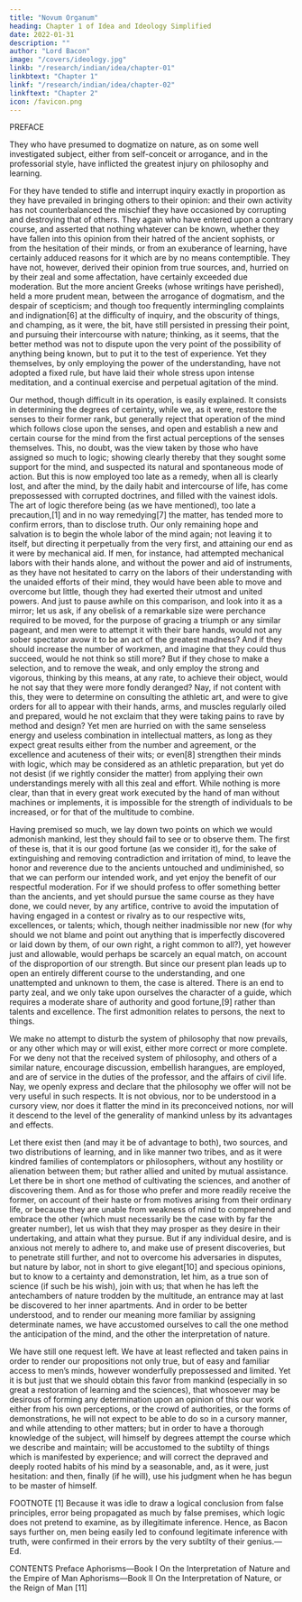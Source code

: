 ```yaml
---
title: "Novum Organum"
heading: Chapter 1 of Idea and Ideology Simplified
date: 2022-01-31
description: ""
author: "Lord Bacon"
image: "/covers/ideology.jpg"
linkb: "/research/indian/idea/chapter-01"
linkbtext: "Chapter 1"
linkf: "/research/indian/idea/chapter-02"
linkftext: "Chapter 2"
icon: /favicon.png
---
```



<!-- EDITED BY JOSEPH DEVEY, M.A. -->


<!-- TRUE SUGGESTIONS FOR THE INTERPRETATION OF NATURE -->

PREFACE

They who have presumed to dogmatize on nature, as on some well investigated subject, either from self-conceit or arrogance, and in the professorial style, have inflicted the greatest injury on philosophy and learning. 

For they have tended to stifle and interrupt inquiry exactly in proportion as they have prevailed in bringing others to their opinion: and their own activity has not counterbalanced the mischief they have occasioned by corrupting and destroying that of others. They again who have entered upon a contrary course, and asserted that nothing whatever can be known, whether they have fallen into this opinion from their hatred of the ancient sophists, or from the hesitation of their minds, or from an exuberance of learning, have certainly adduced reasons for it which are by no means contemptible. They have not, however, derived their opinion from true sources, and, hurried on by their zeal and some affectation, have certainly exceeded due moderation. But the more ancient Greeks (whose writings have perished), held a more prudent mean, between the arrogance of dogmatism, and the despair of scepticism; and though too frequently intermingling complaints and indignation[6] at the difficulty of inquiry, and the obscurity of things, and champing, as it were, the bit, have still persisted in pressing their point, and pursuing their intercourse with nature; thinking, as it seems, that the better method was not to dispute upon the very point of the possibility of anything being known, but to put it to the test of experience. Yet they themselves, by only employing the power of the understanding, have not adopted a fixed rule, but have laid their whole stress upon intense meditation, and a continual exercise and perpetual agitation of the mind.

Our method, though difficult in its operation, is easily explained. It consists in determining the degrees of certainty, while we, as it were, restore the senses to their former rank, but generally reject that operation of the mind which follows close upon the senses, and open and establish a new and certain course for the mind from the first actual perceptions of the senses themselves. This, no doubt, was the view taken by those who have assigned so much to logic; showing clearly thereby that they sought some support for the mind, and suspected its natural and spontaneous mode of action. But this is now employed too late as a remedy, when all is clearly lost, and after the mind, by the daily habit and intercourse of life, has come prepossessed with corrupted doctrines, and filled with the vainest idols. The art of logic therefore being (as we have mentioned), too late a precaution,[1] and in no way remedying[7] the matter, has tended more to confirm errors, than to disclose truth. Our only remaining hope and salvation is to begin the whole labor of the mind again; not leaving it to itself, but directing it perpetually from the very first, and attaining our end as it were by mechanical aid. If men, for instance, had attempted mechanical labors with their hands alone, and without the power and aid of instruments, as they have not hesitated to carry on the labors of their understanding with the unaided efforts of their mind, they would have been able to move and overcome but little, though they had exerted their utmost and united powers. And just to pause awhile on this comparison, and look into it as a mirror; let us ask, if any obelisk of a remarkable size were perchance required to be moved, for the purpose of gracing a triumph or any similar pageant, and men were to attempt it with their bare hands, would not any sober spectator avow it to be an act of the greatest madness? And if they should increase the number of workmen, and imagine that they could thus succeed, would he not think so still more? But if they chose to make a selection, and to remove the weak, and only employ the strong and vigorous, thinking by this means, at any rate, to achieve their object, would he not say that they were more fondly deranged? Nay, if not content with this, they were to determine on consulting the athletic art, and were to give orders for all to appear with their hands, arms, and muscles regularly oiled and prepared, would he not exclaim that they were taking pains to rave by method and design? Yet men are hurried on with the same senseless energy and useless combination in intellectual matters, as long as they expect great results either from the number and agreement, or the excellence and acuteness of their wits; or even[8] strengthen their minds with logic, which may be considered as an athletic preparation, but yet do not desist (if we rightly consider the matter) from applying their own understandings merely with all this zeal and effort. While nothing is more clear, than that in every great work executed by the hand of man without machines or implements, it is impossible for the strength of individuals to be increased, or for that of the multitude to combine.

Having premised so much, we lay down two points on which we would admonish mankind, lest they should fail to see or to observe them. The first of these is, that it is our good fortune (as we consider it), for the sake of extinguishing and removing contradiction and irritation of mind, to leave the honor and reverence due to the ancients untouched and undiminished, so that we can perform our intended work, and yet enjoy the benefit of our respectful moderation. For if we should profess to offer something better than the ancients, and yet should pursue the same course as they have done, we could never, by any artifice, contrive to avoid the imputation of having engaged in a contest or rivalry as to our respective wits, excellences, or talents; which, though neither inadmissible nor new (for why should we not blame and point out anything that is imperfectly discovered or laid down by them, of our own right, a right common to all?), yet however just and allowable, would perhaps be scarcely an equal match, on account of the disproportion of our strength. But since our present plan leads up to open an entirely different course to the understanding, and one unattempted and unknown to them, the case is altered. There is an end to party zeal, and we only take upon ourselves the character of a guide, which requires a moderate share of authority and good fortune,[9] rather than talents and excellence. The first admonition relates to persons, the next to things.

We make no attempt to disturb the system of philosophy that now prevails, or any other which may or will exist, either more correct or more complete. For we deny not that the received system of philosophy, and others of a similar nature, encourage discussion, embellish harangues, are employed, and are of service in the duties of the professor, and the affairs of civil life. Nay, we openly express and declare that the philosophy we offer will not be very useful in such respects. It is not obvious, nor to be understood in a cursory view, nor does it flatter the mind in its preconceived notions, nor will it descend to the level of the generality of mankind unless by its advantages and effects.

Let there exist then (and may it be of advantage to both), two sources, and two distributions of learning, and in like manner two tribes, and as it were kindred families of contemplators or philosophers, without any hostility or alienation between them; but rather allied and united by mutual assistance. Let there be in short one method of cultivating the sciences, and another of discovering them. And as for those who prefer and more readily receive the former, on account of their haste or from motives arising from their ordinary life, or because they are unable from weakness of mind to comprehend and embrace the other (which must necessarily be the case with by far the greater number), let us wish that they may prosper as they desire in their undertaking, and attain what they pursue. But if any individual desire, and is anxious not merely to adhere to, and make use of present discoveries, but to penetrate still further, and not to overcome his adversaries in disputes, but nature by labor, not in short to give elegant[10] and specious opinions, but to know to a certainty and demonstration, let him, as a true son of science (if such be his wish), join with us; that when he has left the antechambers of nature trodden by the multitude, an entrance may at last be discovered to her inner apartments. And in order to be better understood, and to render our meaning more familiar by assigning determinate names, we have accustomed ourselves to call the one method the anticipation of the mind, and the other the interpretation of nature.

We have still one request left. We have at least reflected and taken pains in order to render our propositions not only true, but of easy and familiar access to men’s minds, however wonderfully prepossessed and limited. Yet it is but just that we should obtain this favor from mankind (especially in so great a restoration of learning and the sciences), that whosoever may be desirous of forming any determination upon an opinion of this our work either from his own perceptions, or the crowd of authorities, or the forms of demonstrations, he will not expect to be able to do so in a cursory manner, and while attending to other matters; but in order to have a thorough knowledge of the subject, will himself by degrees attempt the course which we describe and maintain; will be accustomed to the subtilty of things which is manifested by experience; and will correct the depraved and deeply rooted habits of his mind by a seasonable, and, as it were, just hesitation: and then, finally (if he will), use his judgment when he has begun to be master of himself.

FOOTNOTE
[1] Because it was idle to draw a logical conclusion from false principles, error being propagated as much by false premises, which logic does not pretend to examine, as by illegitimate inference. Hence, as Bacon says further on, men being easily led to confound legitimate inference with truth, were confirmed in their errors by the very subtilty of their genius.—Ed.


CONTENTS
Preface
Aphorisms—Book I
On the Interpretation of Nature and the Empire of Man
Aphorisms—Book II
On the Interpretation of Nature, or the Reign of Man
[11]


